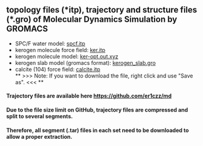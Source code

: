 ## topology files (\*itp), trajectory and structure files (\*.gro) of Molecular Dynamics Simulation by GROMACS   
- SPC/F water model: [spcf.itp](https://raw.githubusercontent.com/er1czz/md/master/spcf.itp)  
- kerogen molecule force field: [ker.itp](https://raw.githubusercontent.com/er1czz/md/master/ker.itp)  
- kerogen molecule model: [ker-opt.out.xyz](https://raw.githubusercontent.com/er1czz/md/master/ker-opt.out.xyz)  
- kerogen slab model (gromacs format): [kerogen_slab.gro](https://raw.githubusercontent.com/er1czz/md/master/kerogen_slab.gro)
- calcite (104) force field: [calcite.itp](https://raw.githubusercontent.com/er1czz/md/master/calcite.itp)  
**  >>> Note: If you want to download the file, right click and use "Save as". <<< **

#### Trajectory files are available here https://github.com/er1czz/md
#### Due to the file size limit on GitHub, trajectory files are compressed and split to several segments.  
#### Therefore, all segment (.tar) files in each set need to be downloaded to allow a proper extraction.  

